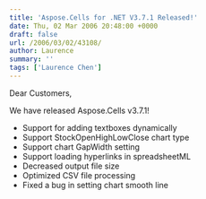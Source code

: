 ```yaml
---
title: 'Aspose.Cells for .NET V3.7.1 Released!'
date: Thu, 02 Mar 2006 20:48:00 +0000
draft: false
url: /2006/03/02/43108/
author: Laurence
summary: ''
tags: ['Laurence Chen']
---
```


Dear Customers,

We have released Aspose.Cells v3.7.1!

*   Support for adding textboxes dynamically
*   Support StockOpenHighLowClose chart type
*   Support chart GapWidth setting
*   Support loading hyperlinks in spreadsheetML
*   Decreased output file size
*   Optimized CSV file processing
*   Fixed a bug in setting chart smooth line







